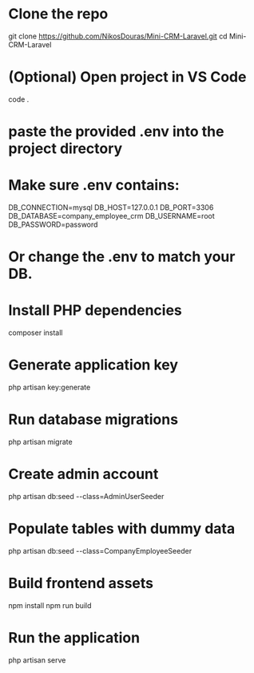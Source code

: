 # Clone the repo
git clone https://github.com/NikosDouras/Mini-CRM-Laravel.git
cd Mini-CRM-Laravel

# (Optional) Open project in VS Code
code .

# paste the provided .env into the project directory

# Make sure .env contains:
DB_CONNECTION=mysql
DB_HOST=127.0.0.1
DB_PORT=3306
DB_DATABASE=company_employee_crm
DB_USERNAME=root
DB_PASSWORD=password

# Or change the .env to match your DB.

# Install PHP dependencies
composer install

# Generate application key
php artisan key:generate

# Run database migrations
php artisan migrate

# Create admin account
php artisan db:seed --class=AdminUserSeeder

# Populate tables with dummy data
php artisan db:seed --class=CompanyEmployeeSeeder

# Build frontend assets
npm install
npm run build

# Run the application
php artisan serve

